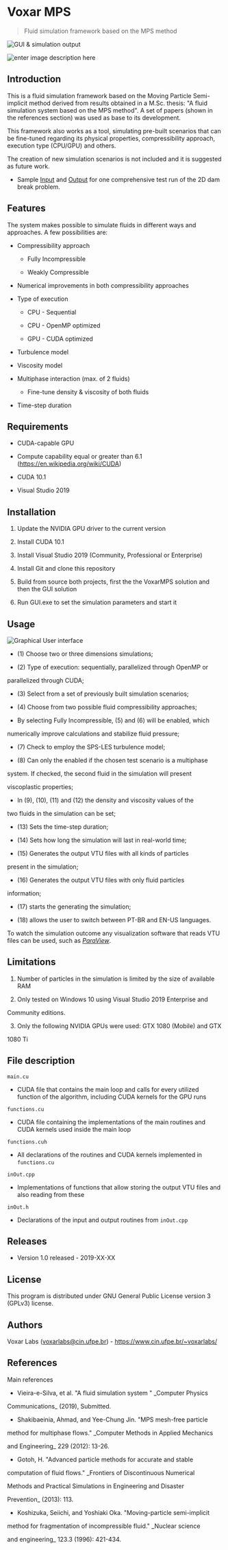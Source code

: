 # Voxar MPS

  
  

> Fluid simulation framework based on the MPS method

  
  

![GUI & simulation output](https://lh3.googleusercontent.com/ZE8kEKhkJEvU-egRPZKXBxoNHCx9CC4ieHEqydhvALc8kjIEf6BgpgK-fmH6dwEn4a306E42hw4Rtg)

![enter image description here](https://lh3.googleusercontent.com/0nM5gYtc49N9YH5Pv8XmEJt5doqyNWaqPsv3EDxKaIYaMLQ4aKadmHXI3tNCPGOZAisUT_2Tw0vv8Q "Oil spilling")

  

## Introduction

This is a fluid simulation framework based on the Moving Particle Semi-implicit method derived from results obtained in a M.Sc. thesis: "A fluid simulation system based on the MPS method". A set of papers (shown in the references section) was used as base to its development.

This framework also works as a tool, simulating pre-built scenarios that can be fine-tuned regarding its physical properties, compressibility approach, execution type (CPU/GPU) and others.

The creation of new simulation scenarios is not included and it is suggested as future work.

 - Sample [Input](https://drive.google.com/file/d/1_2_CBGs6ZkfPPBe5sQdbSbZ8js3dfHN3/view?usp=sharing) and [Output](https://drive.google.com/file/d/157k4OtAz3Ih-ZGoxwTlyX5RW140qf4Ur/view?usp=sharing) for one comprehensive test run of the 2D dam break problem.

## Features

The system makes possible to simulate fluids in different ways and approaches. A few possibilities are:

  

- Compressibility approach

	- Fully Incompressible

	- Weakly Compressible

- Numerical improvements in both compressibility approaches

- Type of execution

	- CPU - Sequential

	- CPU - OpenMP optimized

	- GPU - CUDA optimized

- Turbulence model

- Viscosity model

- Multiphase interaction (max. of 2 fluids)

	- Fine-tune density & viscosity of both fluids

- Time-step duration

  

## Requirements

  

- CUDA-capable GPU

- Compute capability equal or greater than 6.1 (https://en.wikipedia.org/wiki/CUDA)

- CUDA 10.1

- Visual Studio 2019

## Installation

  

1. Update the NVIDIA GPU driver to the current version

2. Install CUDA 10.1

3. Install Visual Studio 2019 (Community, Professional or Enterprise)

4. Install Git and clone this repository

5. Build from source both projects, first the the VoxarMPS solution and then the GUI solution

6. Run GUI.exe to set the simulation parameters and start it

  

## Usage

  

![Graphical User interface](https://lh3.googleusercontent.com/k0kqTduLYezFVEYyErF-Y8sfkwEaz8n8bqSgs7SsN9wZSOKwHJnFZkd2ETjV6e8c1L2f-_5Wqo5uXw "Graphical User Interface")

  

- (1) Choose two or three dimensions simulations;

- (2) Type of execution: sequentially, parallelized through OpenMP or

parallelized through CUDA;

- (3) Select from a set of previously built simulation scenarios;

- (4) Choose from two possible fluid compressibility approaches;

- By selecting Fully Incompressible, (5) and (6) will be enabled, which

numerically improve calculations and stabilize fluid pressure;

- (7) Check to employ the SPS-LES turbulence model;

- (8) Can only the enabled if the chosen test scenario is a multiphase

system. If checked, the second fluid in the simulation will present

viscoplastic properties;

- In (9), (10), (11) and (12) the density and viscosity values of the

two fluids in the simulation can be set;

- (13) Sets the time-step duration;

- (14) Sets how long the simulation will last in real-world time;

- (15) Generates the output VTU files with all kinds of particles

present in the simulation;

- (16) Generates the output VTU files with only fluid particles

information;

- (17) starts the generating the simulation;

- (18) allows the user to switch between PT-BR and EN-US languages.

  

To watch the simulation outcome any visualization software that reads VTU files can be used, such as [_ParaView_](https://www.paraview.org).


## Limitations

  

1. Number of particles in the simulation is limited by the size of available RAM

2. Only tested on Windows 10 using Visual Studio 2019 Enterprise and

Community editions.

3. Only the following NVIDIA GPUs were used: GTX 1080 (Mobile) and GTX

1080 Ti

  

## File description

  

`main.cu`

- CUDA file that contains the main loop and calls for every utilized function of the algorithm, including CUDA kernels for the GPU runs

  

`functions.cu`

  

- CUDA file containing the implementations of the main routines and CUDA kernels used inside the main loop

  

`functions.cuh`

  

- All declarations of the routines and CUDA kernels implemented in `functions.cu`

  

`inOut.cpp`

  

- Implementations of functions that allow storing the output VTU files and also reading from these

  

`inOut.h`

  

- Declarations of the input and output routines from `inOut.cpp`

  

## Releases

  

- Version 1.0 released - 2019-XX-XX

  

## License

  

This program is distributed under GNU General Public License version 3 (GPLv3) license.

  

## Authors

Voxar Labs (voxarlabs@cin.ufpe.br) - https://www.cin.ufpe.br/~voxarlabs/

  

## References

Main references

- Vieira-e-Silva, et al. "A fluid simulation system " _Computer Physics

Communications_ (2019), Submitted.

- Shakibaeinia, Ahmad, and Yee-Chung Jin. "MPS mesh-free particle

method for multiphase flows." _Computer Methods in Applied Mechanics

and Engineering_ 229 (2012): 13-26.

- Gotoh, H. "Advanced particle methods for accurate and stable

computation of fluid flows." _Frontiers of Discontinuous Numerical

Methods and Practical Simulations in Engineering and Disaster

Prevention_ (2013): 113.

- Koshizuka, Seiichi, and Yoshiaki Oka. "Moving-particle semi-implicit

method for fragmentation of incompressible fluid." _Nuclear science

and engineering_ 123.3 (1996): 421-434.
